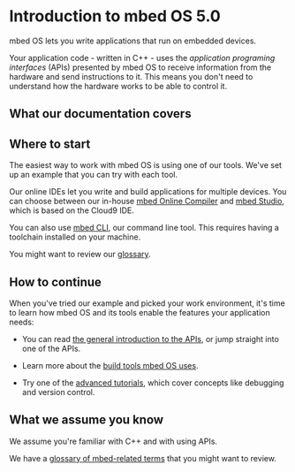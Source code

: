 # Introduction to mbed OS 5.0

mbed OS lets you write applications that run on embedded devices. 

Your application code - written in C++ - uses the *application programing interfaces* (APIs) presented by mbed OS to receive information from the hardware and send instructions to it. This means you don't need to understand how the hardware works to be able to control it.

## What our documentation covers



## Where to start

The easiest way to work with mbed OS is using one of our tools. We've set up an example that you can try with each tool.

Our online IDEs let you write and build applications for multiple devices. You can choose between our in-house [mbed Online Compiler]() and [mbed Studio](), which is based on the Cloud9 IDE.

You can also use [mbed CLI](), our command line tool. This requires having a toolchain installed on your machine. 

You might want to review our [glossary](getting_started/glossary.md).

## How to continue

When you've tried our example and picked your work environment, it's time to learn how mbed OS and its tools enable the features your application needs:

* You can read [the general introduction to the APIs](APIs/intro.md), or jump straight into one of the APIs.

* Learn more about the [build tools mbed OS uses](build_tools/options.md).

* Try one of the [advanced tutorials](advanced/intro.md), which cover concepts like debugging and version control.

## What we assume you know

We assume you're familiar with C++ and with using APIs.

We have a [glossary of mbed-related terms](getting_started/glossary.md) that you might want to review.